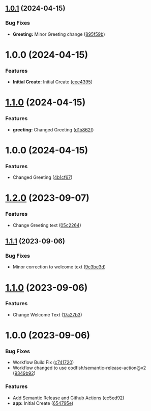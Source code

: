 ## [1.0.1](https://github.com/vc4u2c/react-semantic-release-demo/compare/v1.0.0...v1.0.1) (2024-04-15)


### Bug Fixes

* **Greeting:** Minor Greeting change ([895f59b](https://github.com/vc4u2c/react-semantic-release-demo/commit/895f59b76c05e5189f0b30c94bfc2d3053d7db01))

# 1.0.0 (2024-04-15)


### Features

* **Initial Create:** Initial Create ([cee4395](https://github.com/vc4u2c/react-semantic-release-demo/commit/cee4395c376ed159c33eb2ff8008ff2e0b3748f9))

# [1.1.0](https://github.com/vc4u2c/react-semantic-release-demo/compare/v1.0.0...v1.1.0) (2024-04-15)


### Features

* **greeting:** Changed Greeting ([d1b862f](https://github.com/vc4u2c/react-semantic-release-demo/commit/d1b862f23d1ea23ee79ef86dbe07108d760196cd))

# 1.0.0 (2024-04-15)


### Features

* Changed Greeting ([4b1cf67](https://github.com/vc4u2c/react-semantic-release-demo/commit/4b1cf67401277503dc514133c2384e1ffaf74444))

# [1.2.0](https://github.com/vc4u2c/react-semantic-release-demo/compare/v1.1.1...v1.2.0) (2023-09-07)


### Features

* Change Greeting text ([05c2264](https://github.com/vc4u2c/react-semantic-release-demo/commit/05c2264c065072216dd6232f541657a26a9dd0a9))

## [1.1.1](https://github.com/vc4u2c/react-semantic-release-demo/compare/v1.1.0...v1.1.1) (2023-09-06)


### Bug Fixes

* Minor correction to welcome text ([9c3be3d](https://github.com/vc4u2c/react-semantic-release-demo/commit/9c3be3d1f5a5036d0e7ec1caf6f9374b3ffd0cd3))

# [1.1.0](https://github.com/vc4u2c/react-semantic-release-demo/compare/v1.0.0...v1.1.0) (2023-09-06)


### Features

* Change Welcome Text ([17a27b3](https://github.com/vc4u2c/react-semantic-release-demo/commit/17a27b32560673bb0e6b52dadc2a8ab0e79cc6b1))

# 1.0.0 (2023-09-06)


### Bug Fixes

* Workflow Build Fix ([c741720](https://github.com/vc4u2c/react-semantic-release-demo/commit/c741720d1be9410296117564bce13bdf98041bdc))
* Workflow changed to use codfish/semantic-release-action@v2 ([9349b92](https://github.com/vc4u2c/react-semantic-release-demo/commit/9349b929dddf92b675234a997c39265b6cf6df02))


### Features

* Add Semantic Release and Github Actions ([ec5ed92](https://github.com/vc4u2c/react-semantic-release-demo/commit/ec5ed925cc2ea7684d322e83ea6dcdbeea9d283c))
* **app:** Initial Create ([654795e](https://github.com/vc4u2c/react-semantic-release-demo/commit/654795e4ed3acec47b1b14e9cc0bf827f047f56e))
